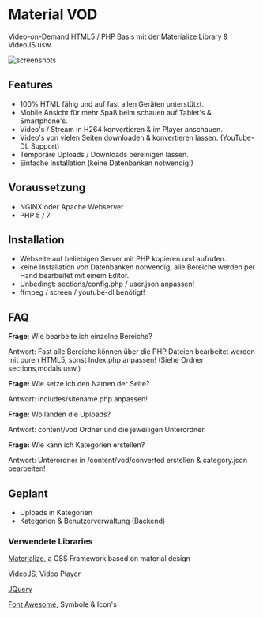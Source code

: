 # Material VOD
Video-on-Demand HTML5 / PHP Basis mit der Materialize Library & VideoJS usw.

![screenshots](http://watch.3dns.eu/img/screenshots.png)

## Features
- 100% HTML fähig und auf fast allen Geräten unterstützt.
- Mobile Ansicht für mehr Spaß beim schauen auf Tablet's & Smartphone's.
- Video's / Stream in H264 konvertieren & im Player anschauen.
- Video's von vielen Seiten downloaden & konvertieren lassen. (YouTube-DL Support)
- Temporäre Uploads / Downloads bereinigen lassen.
- Einfache Installation (keine Datenbanken notwendig!)

## Voraussetzung
- NGINX oder Apache Webserver
- PHP 5 / 7 

## Installation
- Webseite auf beliebigen Server mit PHP kopieren und aufrufen.
- keine Installation von Datenbanken notwendig, alle Bereiche werden per Hand bearbeitet mit einem Editor.
- Unbedingt: sections/config.php / user.json anpassen!
- ffmpeg / screen / youtube-dl benötigt!

## FAQ
**Frage**: Wie bearbeite ich einzelne Bereiche?

Antwort: Fast alle Bereiche können über die PHP Dateien bearbeitet werden mit puren HTML5, sonst Index.php anpassen! (Siehe Ordner sections,modals usw.)



**Frage:** Wie setze ich den Namen der Seite?

Antwort: includes/sitename.php anpassen!



**Frage:** Wo landen die Uploads?

Antwort: content/vod Ordner und die jeweiligen Unterordner.



**Frage:** Wie kann ich Kategorien erstellen?

Antwort: Unterordner in /content/vod/converted erstellen & category.json bearbeiten!


## Geplant
- Uploads in Kategorien
- Kategorien & Benutzerverwaltung (Backend)

### Verwendete Libraries
[Materialize](http://materializecss.com/), a CSS Framework based on material design

[VideoJS](http://videojs.com), Video Player

[JQuery](https://jquery.com/)

[Font Awesome](http://fontawesome.io), Symbole & Icon's

